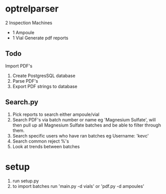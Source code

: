 # optrelparser
2 Inspection Machines
- 1 Ampoule
- 1 Vial
Generate pdf reports

Todo
------
Import PDF's
1. Create PostgresSQL database
2. Parse PDF's
3. Export PDF strings to database

Search.py
------
1. Pick reports to search either ampoule/vial
2. Search PDF's via batch number or name eg 'Magnesium Sulfate', will then pull up all Magnesium Sulfate batches and be able to filter through them.
3. Search specific users who have ran batches eg Username: 'kevc'
4. Search common reject %'s
5. Look at trends between batches

# setup
1. run setup.py
2. to import batches run 'main.py -d vials' or 'pdf.py -d ampoules'

